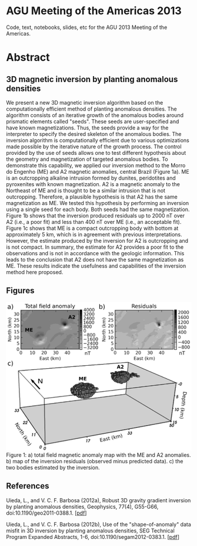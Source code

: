 # AGU Meeting of the Americas 2013

Code, text, notebooks, slides, etc for the AGU 2013 Meeting of the Americas.

# Abstract

## 3D magnetic inversion by planting anomalous densities

We present a new
3D magnetic inversion algorithm
based on 
the computationally efficient method
of planting anomalous densities.
The algorithm consists
of an iterative growth
of the anomalous bodies
around prismatic elements 
called "seeds".
These seeds are user-specified
and have known magnetizations.
Thus, 
the seeds provide 
a way for the interpreter
to specify the desired skeleton
of the anomalous bodies.
The inversion algorithm
is computationally efficient 
due to various optimizations
made possible by 
the iterative nature
of the growth process.
The control provided 
by the use of seeds
allows one 
to test different hypothesis
about the geometry
and magnetization
of targeted anomalous bodies.
To demonstrate this capability,
we applied our inversion method
to the Morro do Engenho (ME)
and A2 magnetic anomalies, central Brazil 
(Figure 1a).
ME is an outcropping alkaline intrusion
formed by dunites, peridotites and pyroxenites
with known magnetization.
A2 is a magnetic anomaly 
to the Northeast of ME
and is thought to be
a similar intrusion
that is not outcropping.
Therefore,
a plausible hypothesis 
is that A2 has 
the same magnetization
as ME.
We tested this hypothesis
by performing an inversion
using a single seed 
for each body.
Both seeds had 
the same magnetization.
Figure 1b shows that
the inversion produced
residuals up to 2000 nT
over A2
(i.e., a poor fit)
and less than 400 nT
over ME
(i.e., an acceptable fit).
Figure 1c shows that
ME is a compact outcropping body
with bottom at 
approximately 5 km,
which is in agreement
with previous interpretations.
However,
the estimate produced 
by the inversion
for A2 is outcropping
and is not compact.
In summary, 
the estimate for A2
provides a poor fit 
to the observations
and is not in accordance
with the geologic information.
This leads to the conclusion
that A2 does not have
the same magnetization as ME.
These results
indicate the usefulness
and capabilities
of the inversion method
here proposed.

## Figures

![Figure1](morro-do-engenho/figs/me-a2.png)
Figure 1: a) total field magnetic anomaly map with the ME and A2 anomalies. 
b) map of the inversion residuals (observed minus predicted data). 
c) the two bodies estimated by the inversion.

## References

Uieda, L., and V. C. F. Barbosa (2012a), Robust 3D gravity gradient inversion 
by planting anomalous densities, Geophysics, 77(4), G55-G66, 
doi:10.1190/geo2011-0388.1.
[[pdf](http://www.mendeley.com/download/public/1406731/4823610241/45dec08fa03c4d5950ecdaef8d7532767a57a1a8/dl.pdf)]


Uieda, L., and V. C. F. Barbosa (2012b), Use of the "shape-of-anomaly" data 
misfit in 3D inversion by planting anomalous densities, SEG Technical Program 
Expanded Abstracts, 1-6, doi:10.1190/segam2012-0383.1.
[[pdf](http://www.mendeley.com/download/public/1406731/4932659461/67606df295d428a7f729a74cf80b7ed4aa37553b/dl.pdf)]
